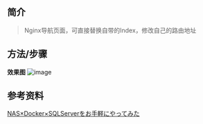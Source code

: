 ## 简介
>Nginx导航页面，可直接替换自带的Index，修改自己的路由地址  


## 方法/步骤

**效果图**
![image](https://img2020.cnblogs.com/blog/732313/202003/732313-20200319152723335-1743092779.png)


## 参考资料  
[NAS×Docker×SQLServerをお手軽にやってみた](https://xn--v6q832hwdkvom.com/post/nasdockersqlserver%E3%82%92%E3%81%8A%E6%89%8B%E8%BB%BD%E3%81%AB%E3%82%84%E3%81%A3%E3%81%A6%E3%81%BF%E3%81%9F/)
